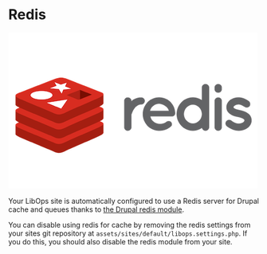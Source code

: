 # Redis

![Redis logo](../assets/img/redis.png)

Your LibOps site is automatically configured to use a Redis server for Drupal cache and queues thanks to [the Drupal redis module](https://drupal.org/project/redis).

You can disable using redis for cache by removing the redis settings from your sites git repository at `assets/sites/default/libops.settings.php`. If you do this, you should also disable the redis module from your site.
